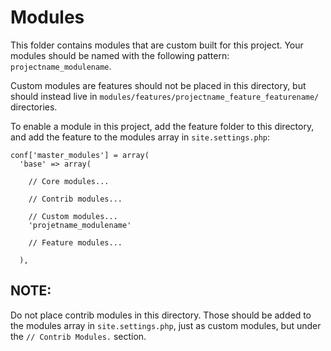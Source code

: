 # Modules
This folder contains modules that are custom built for this project. Your modules should be named with the following pattern: `projectname_modulename`.

Custom modules are features should not be placed in this directory, but should instead live in `modules/features/projectname_feature_featurename/` directories.

To enable a module in this project, add the feature folder to this directory, and add the feature to the modules array in `site.settings.php`:

```
conf['master_modules'] = array(                                                   
  'base' => array(                                                                 
                                                                                   
    // Core modules...                                                                                                                               
                                                                                   
    // Contrib modules...                                                        
                                                                     
    // Custom modules... 
    'projetname_modulename'                                                           
                                                                                   
    // Feature modules...                                                         
                                                                                   
  ),
  ```
  
## NOTE:
Do not place contrib modules in this directory. Those should be added to the modules array in `site.settings.php`, just as custom modules, but under the `// Contrib Modules.` section.